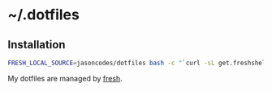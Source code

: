 # ~/.dotfiles

## Installation

``` sh
FRESH_LOCAL_SOURCE=jasoncodes/dotfiles bash -c "`curl -sL get.freshshell.com`"
```

My dotfiles are managed by [fresh].

[fresh]: http://freshshell.com
